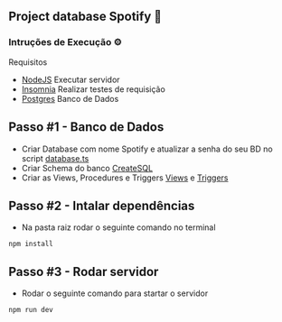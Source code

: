 ## Project database Spotify 🎵

### Intruções de Execução ⚙

Requisitos
- [NodeJS](https://nodejs.org/en/) Executar servidor
- [Insomnia](https://insomnia.rest/download) Realizar testes de requisição
- [Postgres](https://www.postgresql.org/) Banco de Dados

## Passo #1 - Banco de Dados
- Criar Database com nome Spotify e atualizar a senha do seu BD no script [database.ts](https://github.com/aSTRonuun/Database-Spotify/blob/main/src/database.ts)
- Criar Schema do banco [CreateSQL](https://github.com/aSTRonuun/Database-Spotify/blob/main/database/createTablesUpdate_v2.sql)
- Criar as Views, Procedures e Triggers [Views](https://github.com/aSTRonuun/Database-Spotify/blob/main/database/selectTables.sql) e [Triggers](https://github.com/aSTRonuun/Database-Spotify/blob/main/database/Triggers.sql)


## Passo #2 - Intalar dependências
- Na pasta raiz rodar o seguinte comando no terminal
```
npm install
```

## Passo #3 - Rodar servidor
- Rodar o seguinte comando para startar o servidor
```
npm run dev
```



